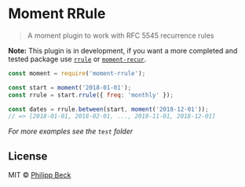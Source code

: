# Moment RRule

> A moment plugin to work with RFC 5545 recurrence rules

**Note:** This plugin is in development, if you want a more completed and tested package use [`rrule`](https://github.com/jakubroztocil/rrule) or [`moment-recur`](https://github.com/c-trimm/moment-recur).

```js
const moment = require('moment-rrule');

const start = moment('2018-01-01');
const rrule = start.rrule({ freq: 'monthly' });

const dates = rrule.between(start, moment('2018-12-01'));
// => [2018-01-01, 2018-02-01, ..., 2018-11-01, 2018-12-01]
```

_For more examples see the `test` folder_

## License

MIT © [Philipp Beck](https://github.com/DerTieran)

